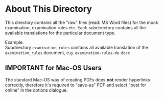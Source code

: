 # About This Directory
This directory contains all the "raw" files (read: MS Word files) for the mock examination, examination rules etc.
Each subdirectory contains all the available translations for the particular document type.

Example:  
Subdirectory `examination_rules` contains all available translation of the `examination_rules` document, e.g. `examination-rules-de.docx`


## IMPORTANT for Mac-OS Users

The standard Mac-OS way of creating PDFs does **not** render hyperlinks correctly,
therefore it's required to "save-as" PDF and select "best for online" in the options dialogue.
